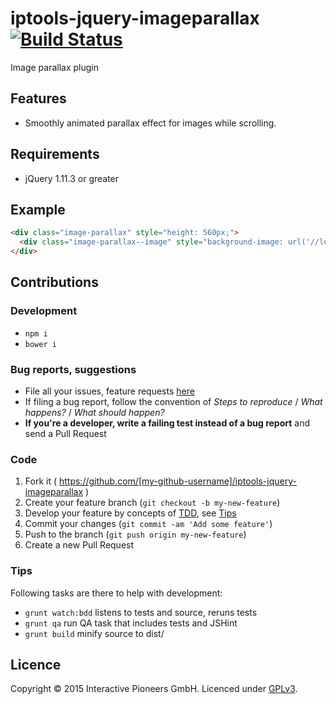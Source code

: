 # iptools-jquery-imageparallax [![Build Status](http://img.shields.io/travis/interactive-pioneers/iptools-jquery-image-parallax.svg)](https://travis-ci.org/interactive-pioneers/iptools-jquery-image-parallax)

Image parallax plugin

## Features

- Smoothly animated parallax effect for images while scrolling. 

## Requirements

- jQuery 1.11.3 or greater

## Example

```html
<div class="image-parallax" style="height: 560px;">
  <div class="image-parallax--image" style="background-image: url('//lorempixel.com/600/600/food/');"></div>
</div>
```

## Contributions

### Development
- `npm i`
- `bower i`

### Bug reports, suggestions

- File all your issues, feature requests [here](https://github.com/interactive-pioneers/iptools-jquery-imageparallax/issues)
- If filing a bug report, follow the convention of _Steps to reproduce_ / _What happens?_ / _What should happen?_
- __If you're a developer, write a failing test instead of a bug report__ and send a Pull Request

### Code

1. Fork it ( https://github.com/[my-github-username]/iptools-jquery-imageparallax )
2. Create your feature branch (`git checkout -b my-new-feature`)
3. Develop your feature by concepts of [TDD](http://en.wikipedia.org/wiki/Test-driven_development), see [Tips](#tips)
3. Commit your changes (`git commit -am 'Add some feature'`)
4. Push to the branch (`git push origin my-new-feature`)
5. Create a new Pull Request

### Tips

Following tasks are there to help with development:

- `grunt watch:bdd` listens to tests and source, reruns tests
- `grunt qa` run QA task that includes tests and JSHint
- `grunt build` minify source to dist/

## Licence
Copyright © 2015 Interactive Pioneers GmbH. Licenced under [GPLv3](LICENSE).
